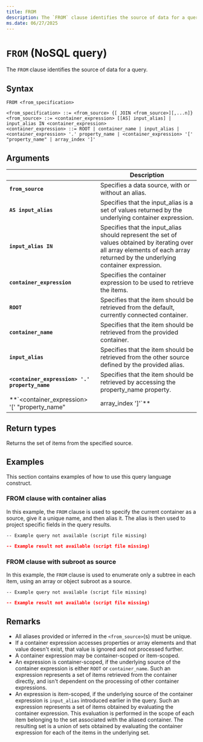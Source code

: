 ```yaml
---
title: FROM
description: The `FROM` clause identifies the source of data for a query.
ms.date: 06/27/2025
---
```


# `FROM` (NoSQL query)

The `FROM` clause identifies the source of data for a query.

## Syntax

```nosql
FROM <from_specification>

<from_specification> ::= <from_source> {[ JOIN <from_source>][,...n]}
<from_source> ::= <container_expression> [[AS] input_alias] | input_alias IN <container_expression>
<container_expression> ::= ROOT | container_name | input_alias | <container_expression> '.' property_name | <container_expression> '[' "property_name" | array_index ']'
```

## Arguments

| | Description |
| --- | --- |
| **`from_source`** | Specifies a data source, with or without an alias. |
| **`AS input_alias`** | Specifies that the input_alias is a set of values returned by the underlying container expression. |
| **`input_alias IN`** | Specifies that the input_alias should represent the set of values obtained by iterating over all array elements of each array returned by the underlying container expression. |
| **`container_expression`** | Specifies the container expression to be used to retrieve the items. |
| **`ROOT`** | Specifies that the item should be retrieved from the default, currently connected container. |
| **`container_name`** | Specifies that the item should be retrieved from the provided container. |
| **`input_alias`** | Specifies that the item should be retrieved from the other source defined by the provided alias. |
| **`<container_expression> '.' property_name`** | Specifies that the item should be retrieved by accessing the property_name property. |
| **`<container_expression> '[' "property_name" | array_index ']'`** | Specifies that the item should be retrieved by accessing the property_name property or array_index array element for all items retrieved by specified container expression. |

## Return types

Returns the set of items from the specified source.

## Examples

This section contains examples of how to use this query language construct.

### FROM clause with container alias

In this example, the `FROM` clause is used to specify the current container as a source, give it a unique name, and then alias it. The alias is then used to project specific fields in the query results.

```nosql
-- Example query not available (script file missing)
```

```json
-- Example result not available (script file missing)
```

### FROM clause with subroot as source

In this example, the `FROM` clause is used to enumerate only a subtree in each item, using an array or object subroot as a source.

```nosql
-- Example query not available (script file missing)
```

```json
-- Example result not available (script file missing)
```

## Remarks

- All aliases provided or inferred in the `<from_source>`(s) must be unique.
- If a container expression accesses properties or array elements and that value doesn't exist, that value is ignored and not processed further.
- A container expression may be container-scoped or item-scoped.
- An expression is container-scoped, if the underlying source of the container expression is either `ROOT` or `container_name`. Such an expression represents a set of items retrieved from the container directly, and isn't dependent on the processing of other container expressions.
- An expression is item-scoped, if the underlying source of the container expression is `input_alias` introduced earlier in the query. Such an expression represents a set of items obtained by evaluating the container expression. This evaluation is performed in the scope of each item belonging to the set associated with the aliased container. The resulting set is a union of sets obtained by evaluating the container expression for each of the items in the underlying set.
